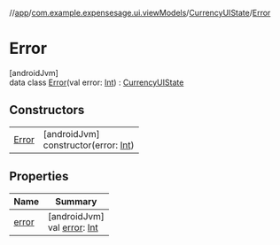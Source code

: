 //[app](../../../../index.md)/[com.example.expensesage.ui.viewModels](../../index.md)/[CurrencyUIState](../index.md)/[Error](index.md)

# Error

[androidJvm]\
data class [Error](index.md)(val error: [Int](https://kotlinlang.org/api/latest/jvm/stdlib/kotlin/-int/index.html)) : [CurrencyUIState](../index.md)

## Constructors

| | |
|---|---|
| [Error](-error.md) | [androidJvm]<br>constructor(error: [Int](https://kotlinlang.org/api/latest/jvm/stdlib/kotlin/-int/index.html)) |

## Properties

| Name | Summary |
|---|---|
| [error](error.md) | [androidJvm]<br>val [error](error.md): [Int](https://kotlinlang.org/api/latest/jvm/stdlib/kotlin/-int/index.html) |
